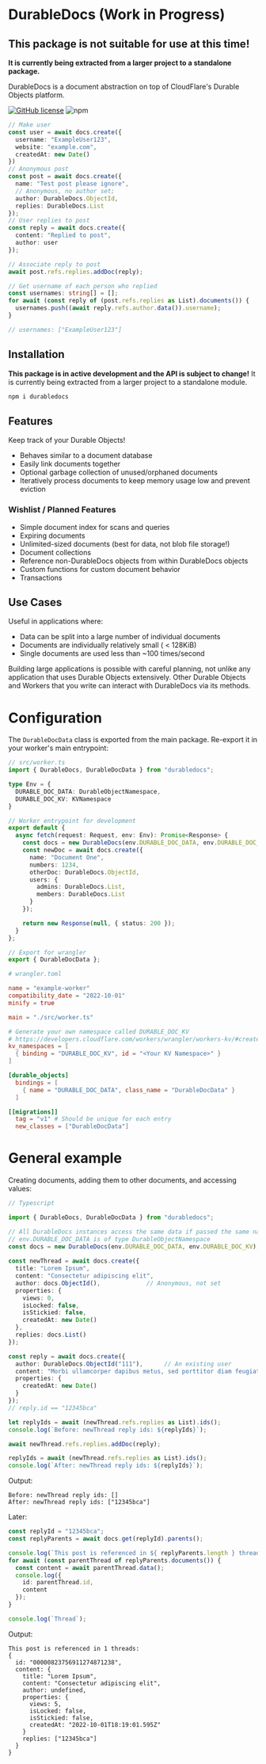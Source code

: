 
# DurableDocs (Work in Progress)
## This package is not suitable for use at this time!

**It is currently being extracted from a larger project to a standalone
package.**

DurableDocs is a document abstraction on top of CloudFlare's Durable Objects
platform.

[![GitHub license](https://img.shields.io/github/license/TaylorSwanson/DurableDocs?style=flat-square)](https://github.com/TaylorSwanson/DurableDocs/blob/main/LICENSE)
![npm](https://img.shields.io/npm/v/durabledocs?style=flat-square)

```ts
// Make user
const user = await docs.create({
  username: "ExampleUser123",
  website: "example.com",
  createdAt: new Date()
})
// Anonymous post
const post = await docs.create({
  name: "Test post please ignore",
  // Anonymous, no author set;
  author: DurableDocs.ObjectId,
  replies: DurableDocs.List
});
// User replies to post
const reply = await docs.create({
  content: "Replied to post",
  author: user
});

// Associate reply to post
await post.refs.replies.addDoc(reply);

// Get username of each person who replied
const usernames: string[] = [];
for await (const reply of (post.refs.replies as List).documents()) {
  usernames.push((await reply.refs.author.data()).username);
}

// usernames: ["ExampleUser123"]

```

## Installation
**This package is in active development and the API is subject to change!**
It is currently being extracted from a larger project to a standalone module.

```sh
npm i durabledocs
```

## Features
Keep track of your Durable Objects!

- Behaves similar to a document database
- Easily link documents together
- Optional garbage collection of unused/orphaned documents
- Iteratively process documents to keep memory usage low and prevent eviction


### Wishlist / Planned Features
- Simple document index for scans and queries
- Expiring documents
- Unlimited-sized documents (best for data, not blob file storage!)
- Document collections
- Reference non-DurableDocs objects from within DurableDocs objects
- Custom functions for custom document behavior
- Transactions

## Use Cases
Useful in applications where:
- Data can be split into a large number of individual documents
- Documents are individually relatively small ( < 128KiB)
- Single documents are used less than ~100 times/second

Building large applications is possible with careful planning, not unlike any
application that uses Durable Objects extensively.  Other Durable Objects and
Workers that you write can interact with DurableDocs via its methods.

# Configuration
The `DurableDocData` class is exported from the main package. Re-export it in
your worker's main entrypoint:
```ts
// src/worker.ts
import { DurableDocs, DurableDocData } from "durabledocs";

type Env = {
  DURABLE_DOC_DATA: DurableObjectNamespace,
  DURABLE_DOC_KV: KVNamespace
}

// Worker entrypoint for development
export default {
  async fetch(request: Request, env: Env): Promise<Response> {
    const docs = new DurableDocs(env.DURABLE_DOC_DATA, env.DURABLE_DOC_KV);
    const newDoc = await docs.create({
      name: "Document One",
      numbers: 1234,
      otherDoc: DurableDocs.ObjectId,
      users: {
        admins: DurableDocs.List,
        members: DurableDocs.List
      }
    });

    return new Response(null, { status: 200 });
  }
};

// Export for wrangler
export { DurableDocData };
```
```toml
# wrangler.toml

name = "example-worker"
compatibility_date = "2022-10-01"
minify = true

main = "./src/worker.ts"

# Generate your own namespace called DURABLE_DOC_KV
# https://developers.cloudflare.com/workers/wrangler/workers-kv/#create-a-kv-namespace-with-wrangler
kv_namespaces = [
  { binding = "DURABLE_DOC_KV", id = "<Your KV Namespace>" }
]

[durable_objects]
  bindings = [
    { name = "DURABLE_DOC_DATA", class_name = "DurableDocData" }
  ]

[[migrations]]
  tag = "v1" # Should be unique for each entry
  new_classes = ["DurableDocData"]
```

# General example
Creating documents, adding them to other documents, and accessing values:
```ts
// Typescript

import { DurableDocs, DurableDocData } from "durabledocs";

// All DurableDocs instances access the same data if passed the same namespace
// env.DURABLE_DOC_DATA is of type DurableObjectNamespace
const docs = new DurableDocs(env.DURABLE_DOC_DATA, env.DURABLE_DOC_KV);
    
const newThread = await docs.create({
  title: "Lorem Ipsum",
  content: "Consectetur adipiscing elit",
  author: docs.ObjectId(),             // Anonymous, not set
  properties: {
    views: 0,
    isLocked: false,
    isStickied: false,
    createdAt: new Date()
  },
  replies: docs.List()
});

const reply = await docs.create({
  author: DurableDocs.ObjectId("111"),      // An existing user
  content: "Morbi ullamcorper dapibus metus, sed porttitor diam feugiat nec.",
  properties: {
    createdAt: new Date()
  }
});
// reply.id == "12345bca"

let replyIds = await (newThread.refs.replies as List).ids();
console.log(`Before: newThread reply ids: ${replyIds}`);

await newThread.refs.replies.addDoc(reply);

replyIds = await (newThread.refs.replies as List).ids();
console.log(`After: newThread reply ids: ${replyIds}`);

```

Output:
```
Before: newThread reply ids: []
After: newThread reply ids: ["12345bca"]
```

Later:
```ts
const replyId = "12345bca";
const replyParents = await docs.get(replyId).parents();

console.log(`This post is referenced in ${ replyParents.length } threads:`);
for await (const parentThread of replyParents.documents()) {
  const content = await parentThread.data();
  console.log({
    id: parentThread.id,
    content
  });
}

console.log(`Thread`);
```

Output:
```
This post is referenced in 1 threads:
{
  id: "00000823756911274871238",
  content: {
    title: "Lorem Ipsum",
    content: "Consectetur adipiscing elit",
    author: undefined,
    properties: {
      views: 5,
      isLocked: false,
      isStickied: false,
      createdAt: "2022-10-01T18:19:01.595Z"
    }
    replies: ["12345bca"]
  }
}
```
